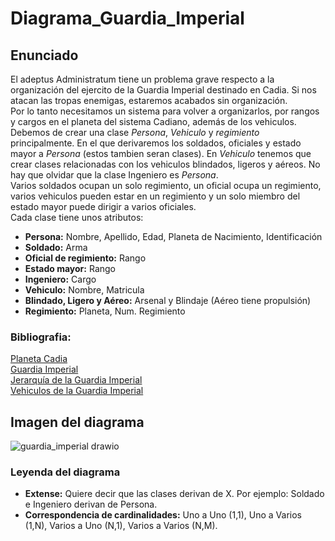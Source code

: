# Diagrama_Guardia_Imperial
## Enunciado
El adeptus Administratum tiene un problema grave respecto a la organización del ejercito de la Guardia Imperial destinado en Cadia. Si nos atacan las tropas enemigas, estaremos acabados sin organización.<br>
Por lo tanto necesitamos un sistema para volver a organizarlos, por rangos y cargos en el planeta del sistema Cadiano, además de los vehiculos. Debemos de crear una clase *Persona*, *Vehiculo* y *regimiento* principalmente. En el que derivaremos los soldados, oficiales y estado mayor a *Persona* (estos tambien seran clases). En *Vehiculo* tenemos que crear clases relacionadas con los vehiculos blindados, ligeros y aéreos. No hay que olvidar que la clase Ingeniero es *Persona*.<br>
Varios soldados ocupan un solo regimiento, un oficial ocupa un regimiento, varios vehiculos pueden estar en un regimiento y un solo miembro del estado mayor puede dirigir a varios oficiales.<br>
Cada clase tiene unos atributos:
- **Persona:** Nombre, Apellido, Edad, Planeta de Nacimiento, Identificación
- **Soldado:** Arma
- **Oficial de regimiento:** Rango
- **Estado mayor:** Rango
- **Ingeniero:** Cargo
- **Vehiculo:** Nombre, Matricula
- **Blindado, Ligero y Aéreo:** Arsenal y Blindaje (Aéreo tiene propulsión)
- **Regimiento:** Planeta, Num. Regimiento

### Bibliografia:
[Planeta Cadia](https://warhammer40k.fandom.com/es/wiki/Cadia)<br>
[Guardia Imperial](https://warhammer40k.fandom.com/es/wiki/Guardia_Imperial)<br>
[Jerarquía de la Guardia Imperial](https://warhammer40k.fandom.com/es/wiki/Jerarqu%C3%ADa_de_la_Guardia_Imperial)<br>
[Vehiculos de la Guardia Imperial](https://warhammer40k.fandom.com/es/wiki/Categor%C3%ADa:Veh%C3%ADculos_de_la_Guardia_Imperial)<br>

## Imagen del diagrama
![guardia_imperial drawio](https://user-images.githubusercontent.com/114684233/224086542-2450df82-d1a6-468c-8c50-8422bf7fefb9.png)

### Leyenda del diagrama
- **Extense:** Quiere decir que las clases derivan de X. Por ejemplo: Soldado e Ingeniero derivan de Persona.
- **Correspondencia de cardinalidades:** Uno a Uno (1,1), Uno a Varios (1,N), Varios a Uno (N,1), Varios a Varios (N,M).
